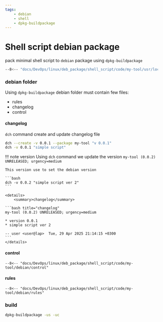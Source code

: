 ```yaml
---
tags:
    - debian
    - shell
    - dpkg-buildpackage
---
```


# Shell script debian package

pack minimal shell script to `debian` package using `dpkg-buildpackage`



```bash title="my-tool"
--8<-- "docs/DevOps/linux/deb_package/shell_script/code/my-tool/usr/local/bin/my-tool"
```


### debian folder
Using `dpkg-buildpackage` debian folder must contain few files:

- rules
- changelog
- control

#### changelog
`dch` command create and update changelog file
```bash
dch --create -v 0.0.1 --package my-tool "v 0.0.1"
dch -v 0.0.1 "simple script"
```

!!! note version
    Using `dch` command we update the version 
    `my-tool (0.0.2) UNRELEASED; urgency=medium`

    This version use to set the debian version

    ```bash
    dch -v 0.0.2 "simple script ver 2"
    ```

    <details>
        <summary>changelog</summary>
    
    ```bash title="changelog"
    my-tool (0.0.2) UNRELEASED; urgency=medium

    * version 0.0.1
    * simple script ver 2

    -- user <user@lap>  Tue, 29 Apr 2025 21:14:15 +0300
    ```
    </details>
    
    


#### control

```
--8<-- "docs/DevOps/linux/deb_package/shell_script/code/my-tool/debian/control"
```

#### rules

```
--8<-- "docs/DevOps/linux/deb_package/shell_script/code/my-tool/debian/rules"
```

### build
```bash
dpkg-buildpackage -us -uc
```


